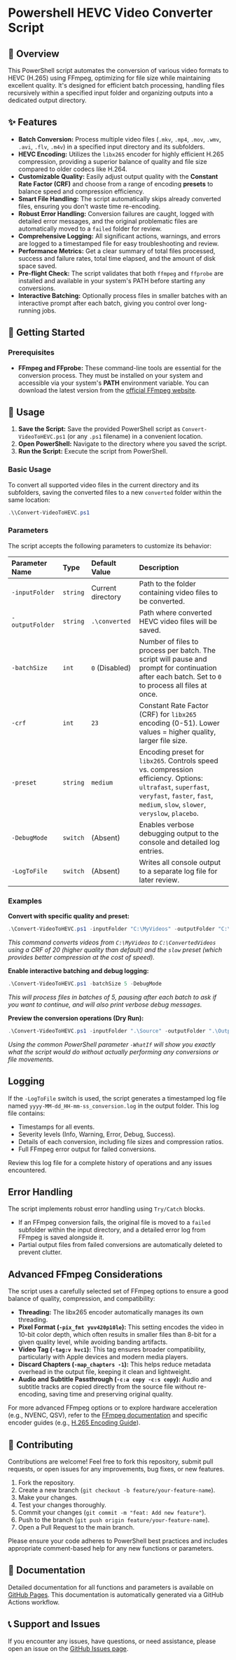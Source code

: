 # Powershell HEVC Video Converter Script

## 🌟 Overview

This PowerShell script automates the conversion of various video formats to HEVC (H.265) using FFmpeg, optimizing for file size while maintaining excellent quality. It's designed for efficient batch processing, handling files recursively within a specified input folder and organizing outputs into a dedicated output directory.

## ✨ Features

* **Batch Conversion:** Process multiple video files (`.mkv`, `.mp4`, `.mov`, `.wmv`, `.avi`, `.flv`, `.m4v`) in a specified input directory and its subfolders.
* **HEVC Encoding:** Utilizes the `libx265` encoder for highly efficient H.265 compression, providing a superior balance of quality and file size compared to older codecs like H.264.
* **Customizable Quality:** Easily adjust output quality with the **Constant Rate Factor (CRF)** and choose from a range of encoding **presets** to balance speed and compression efficiency.
* **Smart File Handling:** The script automatically skips already converted files, ensuring you don't waste time re-encoding.
* **Robust Error Handling:** Conversion failures are caught, logged with detailed error messages, and the original problematic files are automatically moved to a `failed` folder for review.
* **Comprehensive Logging:** All significant actions, warnings, and errors are logged to a timestamped file for easy troubleshooting and review.
* **Performance Metrics:** Get a clear summary of total files processed, success and failure rates, total time elapsed, and the amount of disk space saved.
* **Pre-flight Check:** The script validates that both `ffmpeg` and `ffprobe` are installed and available in your system's PATH before starting any conversions.
* **Interactive Batching:** Optionally process files in smaller batches with an interactive prompt after each batch, giving you control over long-running jobs.

## 🚀 Getting Started

### Prerequisites

* **FFmpeg and FFprobe:** These command-line tools are essential for the conversion process. They must be installed on your system and accessible via your system's **PATH** environment variable. You can download the latest version from the [official FFmpeg website](https://ffmpeg.org/download.html).

## 📖 Usage

1. **Save the Script:** Save the provided PowerShell script as `Convert-VideoToHEVC.ps1` (or any `.ps1` filename) in a convenient location.
2. **Open PowerShell:** Navigate to the directory where you saved the script.
3. **Run the Script:** Execute the script from PowerShell.

### Basic Usage

To convert all supported video files in the current directory and its subfolders, saving the converted files to a new `converted` folder within the same location:

```powershell
.\\Convert-VideoToHEVC.ps1
```

### Parameters

The script accepts the following parameters to customize its behavior:

| Parameter Name | Type | Default Value | Description |
| :------------- | :--- | :------------ | :---------- |
| `-inputFolder` | `string` | Current directory | Path to the folder containing video files to be converted. |
| `-outputFolder` | `string` | `.\converted` | Path where converted HEVC video files will be saved. |
| `-batchSize` | `int` | `0` (Disabled) |Number of files to process per batch. The script will pause and prompt for continuation after each batch. Set to `0` to process all files at once. |
| `-crf` | `int` | `23` | Constant Rate Factor (CRF) for `libx265` encoding (0-51). Lower values = higher quality, larger file size. |
| `-preset` | `string` | `medium` | Encoding preset for `libx265`. Controls speed vs. compression efficiency. Options: `ultrafast`, `superfast`, `veryfast`, `faster`, `fast`, `medium`, `slow`, `slower`, `veryslow`, `placebo`. |
| `-DebugMode` | `switch` | (Absent) | Enables verbose debugging output to the console and detailed log entries. |
| `-LogToFile` | `switch` | (Absent) | Writes all console output to a separate log file for later review. |

### Examples

**Convert with specific quality and preset:**

```powershell
.\Convert-VideoToHEVC.ps1 -inputFolder "C:\MyVideos" -outputFolder "C:\ConvertedVideos" -crf 20 -preset slow
```

*This command converts videos from `C:\MyVideos` to `C:\ConvertedVideos` using a CRF of 20 (higher quality than default) and the `slow` preset (which provides better compression at the cost of speed).*

**Enable interactive batching and debug logging:**

```powershell
.\Convert-VideoToHEVC.ps1 -batchSize 5 -DebugMode
```

*This will process files in batches of 5, pausing after each batch to ask if you want to continue, and will also print verbose debug messages.*

**Preview the conversion operations (Dry Run):**

```powershell
.\Convert-VideoToHEVC.ps1 -inputFolder ".\Source" -outputFolder ".\Output" -WhatIf
```

*Using the common PowerShell parameter `-WhatIf` will show you exactly what the script would do without actually performing any conversions or file movements.*

## Logging

If the `-LogToFile` switch is used, the script generates a timestamped log file named `yyyy-MM-dd_HH-mm-ss_conversion.log` in the output folder. This log file contains:

* Timestamps for all events.
* Severity levels (Info, Warning, Error, Debug, Success).
* Details of each conversion, including file sizes and compression ratios.
* Full FFmpeg error output for failed conversions.

Review this log file for a complete history of operations and any issues encountered.

## Error Handling

The script implements robust error handling using `Try/Catch` blocks.

* If an FFmpeg conversion fails, the original file is moved to a `failed` subfolder within the input directory, and a detailed error log from FFmpeg is saved alongside it.
* Partial output files from failed conversions are automatically deleted to prevent clutter.

## Advanced FFmpeg Considerations

The script uses a carefully selected set of FFmpeg options to ensure a good balance of quality, compression, and compatibility:

* **Threading:** The libx265 encoder automatically manages its own threading.
* **Pixel Format (`-pix_fmt yuv420p10le`):** This setting encodes the video in 10-bit color depth, which often results in smaller files than 8-bit for a given quality level, while avoiding banding artifacts.
* **Video Tag (`-tag:v hvc1`):** This tag ensures broader compatibility, particularly with Apple devices and modern media players.
* **Discard Chapters (`-map_chapters -1`):** This helps reduce metadata overhead in the output file, keeping it clean and lightweight.
* **Audio and Subtitle Passthrough (`-c:a copy -c:s copy`):** Audio and subtitle tracks are copied directly from the source file without re-encoding, saving time and preserving original quality.

For more advanced FFmpeg options or to explore hardware acceleration (e.g., NVENC, QSV), refer to the [FFmpeg documentation](https://ffmpeg.org/documentation.html) and specific encoder guides (e.g., [H.265 Encoding Guide](https://trac.ffmpeg.org/wiki/Encode/H.265)).

## 🤝 Contributing

Contributions are welcome! Feel free to fork this repository, submit pull requests, or open issues for any improvements, bug fixes, or new features.

1. Fork the repository.
2. Create a new branch (`git checkout -b feature/your-feature-name`).
3. Make your changes.
4. Test your changes thoroughly.
5. Commit your changes (`git commit -m "feat: Add new feature"`).
6. Push to the branch (`git push origin feature/your-feature-name`).
7. Open a Pull Request to the main branch.

Please ensure your code adheres to PowerShell best practices and includes appropriate comment-based help for any new functions or parameters.

## 📄 Documentation

Detailed documentation for all functions and parameters is available on [GitHub Pages](https://itsfelixh.github.io/powershell-hevc-converter/).
This documentation is automatically generated via a GitHub Actions workflow.

## 📞 Support and Issues

If you encounter any issues, have questions, or need assistance, please open an issue on the [GitHub Issues page](https://github.com/itsFelixH/powershell-hevc-converter/issues).
